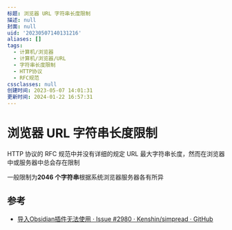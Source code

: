 ```yaml
---
标题: 浏览器 URL 字符串长度限制
描述: null
封面: null
uid: '20230507140131216'
aliases: []
tags:
  - 计算机/浏览器
  - 计算机/浏览器/URL
  - 字符串长度限制
  - HTTP协议
  - RFC规范
cssclasses: null
创建时间: 2023-05-07 14:01:31
更新时间: 2024-01-22 16:57:31
---
```


# 浏览器 URL 字符串长度限制

HTTP 协议的 RFC 规范中并没有详细的规定 URL 最大字符串长度，然而在浏览器中或服务器中总会存在限制

一般限制为**2046 个字符串**根据系统浏览器服务器各有所异

## 参考

- [导入Obsidian插件无法使用 · Issue #2980 · Kenshin/simpread · GitHub](https://github.com/Kenshin/simpread/issues/2980)
